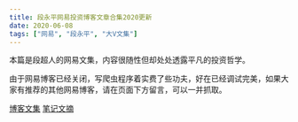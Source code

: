 ```yaml
---
title: 段永平网易投资博客文章合集2020更新
date: 2020-06-08
tags: ["网易", "段永平", "大V文集"]
---
```


本篇是段超人的网易文集，内容很随性但却处处透露平凡的投资哲学。

由于网易博客已经关闭，写爬虫程序着实费了些功夫，好在已经调试完美，如果大家有推荐的其他网易博客，请在页面下方留言，可以一并抓取。

[博客文集](http://52etf.oss-cn-beijing.aliyuncs.com/52etf/books/%E6%AE%B5%E6%B0%B8%E5%B9%B3%E7%BD%91%E6%98%93%E5%8D%9A%E5%AE%A2%E7%B2%BE%E6%8E%92%E7%89%88.pdf)
[笔记文摘](http://52etf.oss-cn-beijing.aliyuncs.com/52etf/books/%E6%AE%B5%E6%B0%B8%E5%B9%B3%E7%BD%91%E6%98%93%E5%8D%9A%E5%AE%A2%E7%B2%BE%E6%8E%92%E7%89%88_%E7%AC%94%E8%AE%B0%E8%8A%82%E9%80%89.docx)


